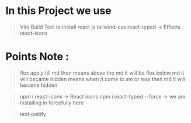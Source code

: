 # In this Project we use 
> Vite Build Tool to install react js
> tailwind-css
> react-typed -> Effects
> react-icons

# Points Note :
 <!-- <ul className='hidden md:flex gap-10 text-white cursor-pointer'>
                <li>Home</li>
                <li>About</li>
                <li>Course</li>
                <li>Blog</li>
                <li>Contact</li>
            </ul> -->
 > flex apply till md then means above the md it will be flex below md it will became hidden means when it come to sm or less then md it will became hidden


 > npm i react-icons -> React icons
 > npm i react-typed --force  -> we are installing in forcefully here
 
 > text-justify